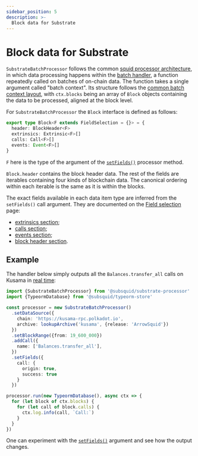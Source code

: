 ```yaml
---
sidebar_position: 5
description: >-
  Block data for Substrate
---
```


# Block data for Substrate

`SubstrateBatchProcessor` follows the common [squid processor architecture](/sdk/overview), in which data processing happens within the [batch handler](/sdk/overview/#processorrun), a function repeatedly called on batches of on-chain data. The function takes a single argument called "batch context". Its structure follows the [common batch context layout](/sdk/overview/#batch-context), with `ctx.blocks` being an array of `Block` objects containing the data to be processed, aligned at the block level.

For `SubstrateBatchProcessor` the `Block` interface is defined as follows:
```ts
export type Block<F extends FieldSelection = {}> = {
  header: BlockHeader<F>
  extrinsics: Extrinsic<F>[]
  calls: Call<F>[]
  events: Event<F>[]
}
```
`F` here is the type of the argument of the [`setFields()`](../field-selection) processor method.

`Block.header` contains the block header data. The rest of the fields are iterables containing four kinds of blockchain data. The canonical ordering within each iterable is the same as it is within the blocks.

The exact fields available in each data item type are inferred from the `setFields()` call argument. They are documented on the [Field selection](../field-selection) page:
 - [extrinsics section](../field-selection/#extrinsics);
 - [calls section](../field-selection/#calls);
 - [events section](../field-selection/#events);
 - [block header section](../field-selection/#block-headers).

## Example

The handler below simply outputs all the `Balances.transfer_all` calls on Kusama in [real time](/sdk/resources/unfinalized-blocks):

```ts
import {SubstrateBatchProcessor} from '@subsquid/substrate-processor'
import {TypeormDatabase} from '@subsquid/typeorm-store'

const processor = new SubstrateBatchProcessor()
  .setDataSource({
    chain: 'https://kusama-rpc.polkadot.io',
    archive: lookupArchive('kusama', {release: 'ArrowSquid'})
  })
  .setBlockRange({from: 19_600_000})
  .addCall({
    name: ['Balances.transfer_all'],
  })
  .setFields({
    call: {
      origin: true,
      success: true 
    }
  }) 

processor.run(new TypeormDatabase(), async ctx => {
  for (let block of ctx.blocks) {
    for (let call of block.calls) {
      ctx.log.info(call, `Call:`)
    }
  }
})
```

One can experiment with the [`setFields()`](../field-selection) argument and see how the output changes.

[//]: # (!!!! For more elaborate examples, check examples and batch processor in action)
